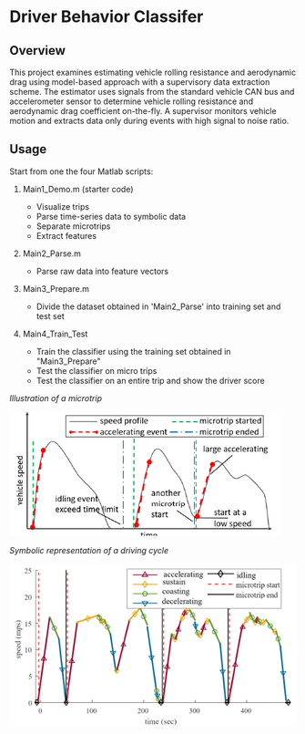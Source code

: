 # Driver Behavior Classifer
## Overview
This project examines estimating vehicle rolling resistance and aerodynamic drag  using model-based approach with a supervisory data extraction scheme. The estimator uses signals from the standard vehicle CAN bus and accelerometer sensor to determine vehicle rolling resistance and aerodynamic drag coefficient on-the-fly. A supervisor monitors vehicle motion and extracts data only during events with high signal to noise ratio.

## Usage
Start from one the four Matlab scripts:

1. Main1_Demo.m (starter code)	 
    * Visualize trips	 
    * Parse time-series data to symbolic data
    * Separate microtrips	 
    * Extract features

2. Main2_Parse.m
    * Parse raw data into feature vectors

3. Main3_Prepare.m
    * Divide the dataset obtained in 'Main2_Parse' into training set and test set

4. Main4_Train_Test
	* Train the classifier using the training set obtained in "Main3_Prepare"
	* Test the classifier on micro trips
	*  Test the classifier on an entire trip and show the driver score

*Illustration of a microtrip*

![microtrip](/img/microtrip.png)

*Symbolic representation of a driving cycle*

![symbolic](/img/symbolic.png)

